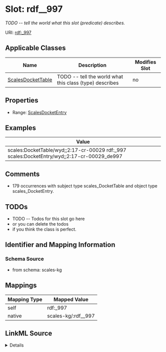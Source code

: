 

# Slot: rdf__997


_TODO -- tell the world what this slot (predicate) describes._





URI: [rdf:_997](http://www.w3.org/1999/02/22-rdf-syntax-ns#_997)



<!-- no inheritance hierarchy -->





## Applicable Classes

| Name | Description | Modifies Slot |
| --- | --- | --- |
| [ScalesDocketTable](../classes/ScalesDocketTable.md) | TODO -- tell the world what this class (type) describes |  no  |







## Properties

* Range: [ScalesDocketEntry](../classes/ScalesDocketEntry.md)






## Examples

| Value |
| --- |
| scales:DocketTable/wyd;;2:17-cr-00029 rdf:_997 scales:DocketEntry/wyd;;2:17-cr-00029_de997 |

## Comments

* 179 occurrences with subject type scales_DocketTable and object type scales_DocketEntry.

## TODOs

* TODO -- Todos for this slot go here
* or you can delete the todos
* if you think the class is perfect.

## Identifier and Mapping Information







### Schema Source


* from schema: scales-kg




## Mappings

| Mapping Type | Mapped Value |
| ---  | ---  |
| self | rdf:_997 |
| native | scales-kg/:rdf__997 |




## LinkML Source

<details>
```yaml
name: rdf__997
description: TODO -- tell the world what this slot (predicate) describes.
todos:
- TODO -- Todos for this slot go here
- or you can delete the todos
- if you think the class is perfect.
comments:
- 179 occurrences with subject type scales_DocketTable and object type scales_DocketEntry.
examples:
- value: scales:DocketTable/wyd;;2:17-cr-00029 rdf:_997 scales:DocketEntry/wyd;;2:17-cr-00029_de997
from_schema: scales-kg
rank: 1000
slot_uri: rdf:_997
alias: rdf__997
domain_of:
- scales_DocketTable
range: scales_DocketEntry

```
</details>